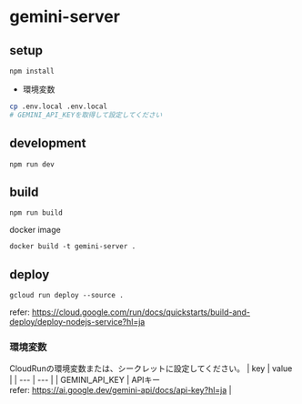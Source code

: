 # gemini-server

## setup
```
npm install
```

- 環境変数
```sh
cp .env.local .env.local
# GEMINI_API_KEYを取得して設定してください
```
## development
```
npm run dev
``` 
## build
```
npm run build
```

docker image
```
docker build -t gemini-server .
```

## deploy
```
gcloud run deploy --source .
```
refer: https://cloud.google.com/run/docs/quickstarts/build-and-deploy/deploy-nodejs-service?hl=ja

### 環境変数
CloudRunの環境変数または、シークレットに設定してください。
| key | value |
| --- | --- |
| GEMINI_API_KEY | APIキー<br> refer: https://ai.google.dev/gemini-api/docs/api-key?hl=ja |
